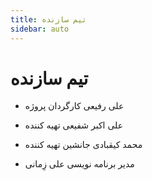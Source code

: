 ```yaml
---
title: تیم سازنده
sidebar: auto
---
```


# تیم سازنده

- علی رفیعی
  کارگردان پروژه

- علی اکبر شفیعی
  تهیه کننده

- محمد کیقبادی
  جانشین تهیه کننده

- مدیر برنامه نویسی
  علی زِمانی

